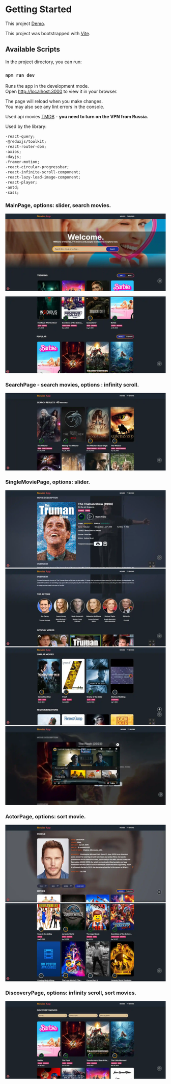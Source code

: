 # Getting Started

This project [Demo](https://konstvb-rep.github.io/movix).

This project was bootstrapped with [Vite](https://github.com/vitejs/vite).

## Available Scripts

In the project directory, you can run:

### `npm run dev`

Runs the app in the development mode.\
Open [http://localhost:3000](http://localhost:3000) to view it in your browser.

The page will reload when you make changes.\
You may also see any lint errors in the console.


Used api movies [TMDB](https://api.themoviedb.org/3/) - <b>you need to turn on the VPN from Russia.</b>

Used by the library:

    -react-query;
    -@reduxjs/toolkit;
    -react-router-dom;
    -axios;
    -dayjs;
    -framer-motion;
    -react-circular-progressbar;
    -react-infinite-scroll-component;
    -react-lazy-load-image-component;
    -react-player;
    -antd;
    -sass;


### MainPage, options: slider, search movies.

![image](./src/assets/MainPage_1.webp)

![image](./src/assets/MainPage_2.webp)

### SearchPage - search movies, options : infinity scroll.

![image](./src/assets/SearchPage.webp)

### SingleMoviePage, options: slider.

![image](./src/assets/SingleMoviePage_1.webp)
![image](./src/assets/SingleMoviePage_2.webp)
![image](./src/assets/SingleMoviePage_3.webp)
![image](./src/assets/SingleMoviePage_4.webp)


### ActorPage, options: sort movie.

![image](./src/assets/ActorPage_1.webp)
![image](./src/assets/ActorPage_2.webp)

### DiscoveryPage, options: infinity scroll, sort movies.

![image](src/assets/DiscoveryPage.webp)

